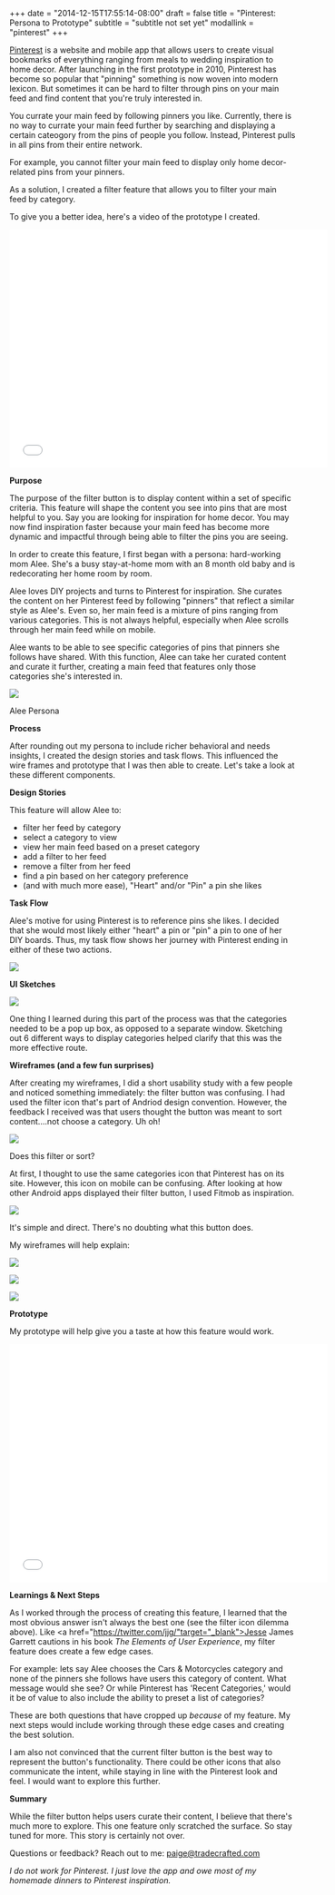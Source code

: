 +++
date = "2014-12-15T17:55:14-08:00"
draft = false
title = "Pinterest: Persona to Prototype"
subtitle = "subtitle not set yet"
modallink = "pinterest"
+++

<a href="http://www.pinterest.com" target="_blank">Pinterest</a> is a website and mobile app that allows users to create visual bookmarks of everything ranging from meals to wedding inspiration to home decor. After launching in the first prototype in 2010, Pinterest has become so popular that "pinning" something is now woven into modern lexicon. But sometimes it can be hard to filter through pins on your main feed and find content that you're truly interested in.
 
You currate your main feed by following pinners you like. Currently, there is no way to currate your main feed further by searching and displaying a certain cateogory from the pins of people you follow. Instead, Pinterest pulls in all pins from their entire network. 

For example, you cannot filter your main feed to display only home decor-related pins from your pinners.

As a solution, I created a filter feature that allows you to filter your main feed by category. 

To give you a better idea, here's a video of the prototype I created. 
<iframe width="560" height="420" src="//www.youtube.com/embed/o3G0VbCgDjo" frameborder="0" allowfullscreen></iframe>

**Purpose**

The purpose of the filter button is to display content within a set of specific criteria. This feature will shape the content you see into pins that are most helpful to you. Say you are looking for inspiration for home decor. You may now find inspiration faster because your main feed has become more dynamic and impactful through being able to filter the pins you are seeing. 

In order to create this feature, I first began with a persona: hard-working mom Alee. She's a busy stay-at-home mom with an 8 month old baby and is redecorating her home room by room. 

Alee loves DIY projects and turns to Pinterest for inspiration. She curates the content on her Pinterest feed by following "pinners" that reflect a similar style as Alee's. Even so, her main feed is a mixture of pins ranging from various categories. This is not always helpful, especially when Alee scrolls through her main feed while on mobile. 

Alee wants to be able to see specific categories of pins that pinners she follows have shared. With this function, Alee can take her curated content and curate it further, creating a main feed that features only those categories she's interested in. 

<a href="/images/AleePersona.jpg" data-lightbox="persona" data-title="Alee Persona"><img src="/images/AleePersona.jpg"/></a>
<div class="image-caption">Alee Persona</div>

**Process**

After rounding out my persona to include richer behavioral and needs insights, I created the design stories and task flows. This influenced the wire frames and prototype that I was then able to create. Let's take a look at these different components.

**Design Stories**

This feature will allow Alee to:

- filter her feed by category
- select a category to view
- view her main feed based on a preset category
- add a filter to her feed
- remove a filter from her feed
- find a pin based on her category preference 
- (and with much more ease), "Heart" and/or "Pin" a pin she likes 
 
**Task Flow**

Alee's motive for using Pinterest is to reference pins she likes. I decided that she would most likely either "heart" a pin or "pin" a pin to one of her DIY boards. Thus, my task flow shows her journey with Pinterest ending in either of these two actions. 

<a href="/images/Pinterest Task Flow.jpg" data-lightbox="task-flow" data-title="Pinterest Task Flow"><img src="/images/Pinterest Task Flow.jpg"/></a>

**UI Sketches**

<a href="/images/UIsketches.jpg" data-lightbox="wireFrames" data-title="WireFrames"><img src="/images/WireFrames.jpg"/></a>

One thing I learned during this part of the process was that the categories needed to be a pop up box, as opposed to a separate window. Sketching out 6 different ways to display categories helped clarify that this was the more effective route. 

**Wireframes (and a few fun surprises)**

After creating my wireframes, I did a short usability study with a few people and noticed something immediately: the filter button was confusing. 
I had used the filter icon that's part of Andriod design convention. However, the feedback I received was that users thought the button was meant to sort content....not choose a category. Uh oh!

<a href="/images/filter.jpg" data-lightbox="filter-example" data-title="Filter Example"><img src="/images/filter.jpg"/></a>
<div class="image-caption">Does this filter or sort?</div>

At first, I thought to use the same categories icon that Pinterest has on its site. However, this icon on mobile can be confusing. After looking at how other Android apps displayed their filter button, I used Fitmob as inspiration. 

<a href="/images/fitmob.jpg" data-lightbox="fitmob-example" data-title="Fitmob Example"><img src="/images/fitmob.jpg"/></a>

It's simple and direct. There's no doubting what this button does. 

My wireframes will help explain:

<a href="/images/Wireframes 1.jpg" data-lightbox="wireframes-group" data-title="Wireframe 1"><img src="/images/Wireframes 1.jpg"/></a>

<a href="/images/Updatedwireframe.jpg" data-lightbox="wireframes-group" data-title="Wireframe 2"><img src="/images/Updatedwireframe.jpg"/></a>

<a href="/images/Wireframes 4.jpg" data-lightbox="wireframes-group" data-title="Wireframe 4"><img src="/images/Wireframes 4.jpg"/></a>

**Prototype**

My prototype will help give you a taste at how this feature would work. 

<iframe width="560" height="420" src="//www.youtube.com/embed/o3G0VbCgDjo" frameborder="0" allowfullscreen></iframe>

**Learnings & Next Steps**

As I worked through the process of creating this feature, I learned that the most obvious answer isn't always the best one (see the filter icon dilemma above). Like <a href="https://twitter.com/jjg/"target="_blank">Jesse James Garrett</a> cautions in his book *The Elements of User Experience*, my filter feature does create a few edge cases. 

For example: lets say Alee chooses the Cars & Motorcycles category and none of the pinners she follows have users this category of content. What message would she see? Or while Pinterest has 'Recent Categories,' would it be of value to also include the ability to preset a list of categories?

These are both questions that have cropped up *because* of my feature. My next steps would include working through these edge cases and creating the best solution. 


I am also not convinced that the current filter button is the best way to represent the button's functionality. There could be other icons that also communicate the intent, while staying in line with the Pinterest look and feel. I would want to explore this further. 

**Summary**

While the filter button helps users curate their content, I believe that there's much more to explore. This one feature only scratched the surface. So stay tuned for more. This story is certainly not over. 

Questions or feedback? Reach out to me: <a href="https://paige@tradecrafted.com/" target="_blank">paige@tradecrafted.com</a>

*I do not work for Pinterest. I just love the app and owe most of my homemade dinners to Pinterest inspiration.*

